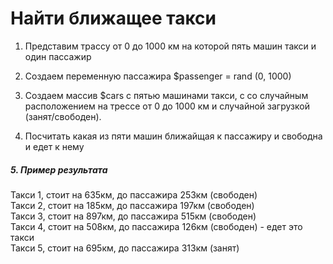 # Найти ближащее такси

1. Представим трассу от 0 до 1000 км на которой пять машин такси и один пассажир

2. Создаем переменную пассажира $passenger = rand (0, 1000)

3. Создаем массив $cars с пятью машинами такси, с со случайным расположением на трессе от 0 до 1000 км и случайной загрузкой (занят/свободен). 

4. Посчитать какая из пяти машин ближайщая к пассажиру и свободна и едет к нему

##### 5. Пример результата
Такси 1, стоит на 635км, до пассажира 253км (свободен)  
Такси 2, стоит на 185км, до пассажира 197км (свободен)  
Такси 3, стоит на 897км, до пассажира 515км (свободен)  
Такси 4, стоит на 508км, до пассажира 126км (свободен) - едет это такси  
Такси 5, стоит на 695км, до пассажира 313км (занят)  
